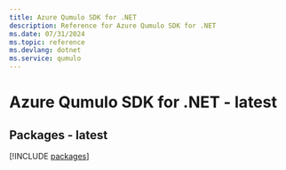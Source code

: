 ```yaml
---
title: Azure Qumulo SDK for .NET
description: Reference for Azure Qumulo SDK for .NET
ms.date: 07/31/2024
ms.topic: reference
ms.devlang: dotnet
ms.service: qumulo
---
```

# Azure Qumulo SDK for .NET - latest
## Packages - latest
[!INCLUDE [packages](qumulo-index.md)]